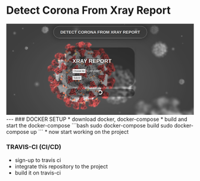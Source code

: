# Detect Corona From Xray Report

<img src='staticfiles/corona.png' />
---
### DOCKER SETUP
* download docker, docker-compose
* build and start the docker-compose
```bash
sudo docker-compose build
sudo docker-compose up
```
* now start working on the project

### TRAVIS-CI (CI/CD)
* sign-up to travis ci
* integrate this repository to the project
*  build it on travis-ci

